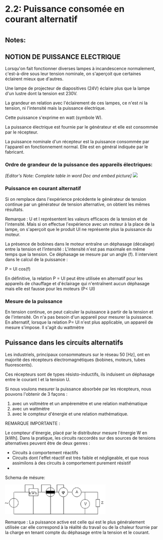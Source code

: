 
2.2: Puissance consomée en courant alternatif
=============================================

# 

## Notes:

## NOTION DE PUISSANCE ELECTRIQUE

Lorsqu'on fait fonctionner diverses lampes à incandescence normalement, c'est-à-dire sous leur tension nominale, on s'aperçoit que certaines éclairent mieux que d'autres.

Une lampe de projecteur de diapositives (24V) éclaire plus que la lampe d'un lustre dont la tension est 230V.

La grandeur en relation avec l'éclairement de ces lampes, ce n'est ni la tension, ni l'intensité mais la puissance électrique.

Cette puissance s'exprime en watt (symbole W). 

La puissance électrique est fournie par le générateur et elle est consommée par le récepteur.

La puissance nominale d'un récepteur est la puissance consommée par l'appareil en fonctionnement normal. Elle est en général indiquée par le fabricant.

### Ordre de grandeur de la puissance des appareils électriques:

*[Editor's Note: Complete table in word Doc and embed picture]*
![](https://raw.githubusercontent.com/inimaga/Karandoula-File-Repo/main/Images/G10/Physique/10.2.2.2.2.A.png)

### Puissance en courant alternatif

Si on remplace dans l'expérience précédente le générateur de tension continue par un générateur de tension alternative, on obtient les mêmes résultats. 

Remarque : U et I représentent les valeurs efficaces de la tension et de l'intensité. Mais si on effectue l'expérience avec un moteur à la place de la lampe, on s'aperçoit que le produit UI ne représente plus la puissance du moteur.

La présence de bobines dans le moteur entraîne un déphasage (décalage) entre la tension et l’intensité : L'intensité n'est pas maximale en même temps que la tension. Ce déphasage se mesure par un angle (f). Il intervient dans le calcul de la puissance :

P = UI cos(f)

En définitive, la relation P = UI peut être utilisée en alternatif pour les appareils de chauffage et d'éclairage qui n'entraînent aucun déphasage mais elle est fausse pour les moteurs (P< UI)

### Mesure de la puissance
En tension continue, on peut calculer la puissance à partir de la tension et de l'intensité. On n'a pas besoin d'un appareil pour mesurer la puissance.
En alternatif, lorsque la relation P= UI n'est plus applicable, un appareil de mesure s'impose. Il s'agit du wattmètre

## Puissance dans les circuits alternatifs

Les industriels, principaux consommateurs sur le réseau 50 [Hz], ont en majorité des récepteurs électromagnétiques (bobines, moteurs, tubes fluorescents).

Ces récepteurs sont de types résisto-inductifs, ils induisent un déphasage entre le courant I et la tension U.

Si nous voulons mesurer la puissance absorbée par les récepteurs, nous pouvons l'obtenir de 3 façons :

1. avec un voltmètre et un ampèremètre et une relation mathématique
2. avec un wattmètre
3. avec le compteur d'énergie et une relation mathématique.

REMARQUE IMPORTANTE :

Le compteur d'énergie, placé par le distributeur mesure l'énergie W en [kWh].
Dans la pratique, les circuits raccordés sur des sources de tensions alternatives peuvent être de deux genres :

* Circuits à comportement réactifs
* Circuits dont l'effet réactif est très faible et négligeable, et que nous assimilons à des circuits à comportement purement résistif
* 
Schema de mésure:

![](https://raw.githubusercontent.com/inimaga/Karandoula-File-Repo/main/Images/G10/Physique/10.2.2.2.2.B.png)
 
Remarque :
La puissance active est celle qui est le plus généralement utilisée car elle correspond à la réalité du travail ou de la chaleur fournie par la charge en tenant compte du déphasage entre la tension et le courant.

